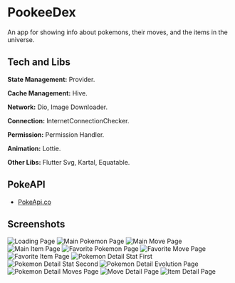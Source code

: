 # PookeeDex

An app for showing info about pokemons, their moves, and the items in the universe.

## Tech and Libs

**State Management:** Provider.

**Cache Management:** Hive.

**Network:** Dio, Image Downloader.

**Connection:** InternetConnectionChecker.

**Permission:** Permission Handler.

**Animation:** Lottie.

**Other Libs:** Flutter Svg, Kartal, Equatable.

## PokeAPI

- [PokeApi.co](https://pokeapi.co/)

## Screenshots

![Loading Page](https://github.com/Prometheum01/pookeedex/blob/master/screenshots/loading.png)
![Main Pokemon Page](https://github.com/Prometheum01/pookeedex/blob/master/screenshots/main_page_pokemon.png)
![Main Move Page](https://github.com/Prometheum01/pookeedex/blob/master/screenshots/main_page_moves.png)
![Main Item Page](https://github.com/Prometheum01/pookeedex/blob/master/screenshots/main_page_items.png)
![Favorite Pokemon Page](https://github.com/Prometheum01/pookeedex/blob/master/screenshots/favorite_pokemon.png)
![Favorite Move Page](https://github.com/Prometheum01/pookeedex/blob/master/screenshots/favorite_moves.png)
![Favorite Item Page](https://github.com/Prometheum01/pookeedex/blob/master/screenshots/favorite_items.png)
![Pokemon Detail Stat First](https://github.com/Prometheum01/pookeedex/blob/master/screenshots/pokemon_detail_stat_first.png)
![Pokemon Detail Stat Second](https://github.com/Prometheum01/pookeedex/blob/master/screenshots/pokemon_detail_stat_second.png)
![Pokemon Detail Evolution Page](https://github.com/Prometheum01/pookeedex/blob/master/screenshots/pokemon_detail_evolution.png)
![Pokemon Detail Moves Page](https://github.com/Prometheum01/pookeedex/blob/master/screenshots/pokemon_detail_moves.png)
![Move Detail Page](https://github.com/Prometheum01/pookeedex/blob/master/screenshots/move_detail.png)
![Item Detail Page](https://github.com/Prometheum01/pookeedex/blob/master/screenshots/item_detail.png)

